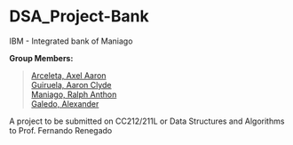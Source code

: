# DSA_Project-Bank
IBM - Integrated bank of Maniago

**Group Members:**
> <a href="https://www.facebook.com/axelaaron.arceleta/" target="_blank"> Arceleta, Axel Aaron </a>  <br>
> <a href="https://www.facebook.com/aaron.guiruela.54" target="_blank"> Guiruela, Aaron Clyde</a> <br>
> <a href="https://www.facebook.com/anthon.maniago.9" target="_blank"> Maniago, Ralph Anthon </a> <br>
> <a href="https://www.facebook.com/alex.galedo.9" target="_blank"> Galedo, Alexander </a>

A project to be submitted on CC212/211L or Data Structures and Algorithms to Prof. Fernando Renegado
